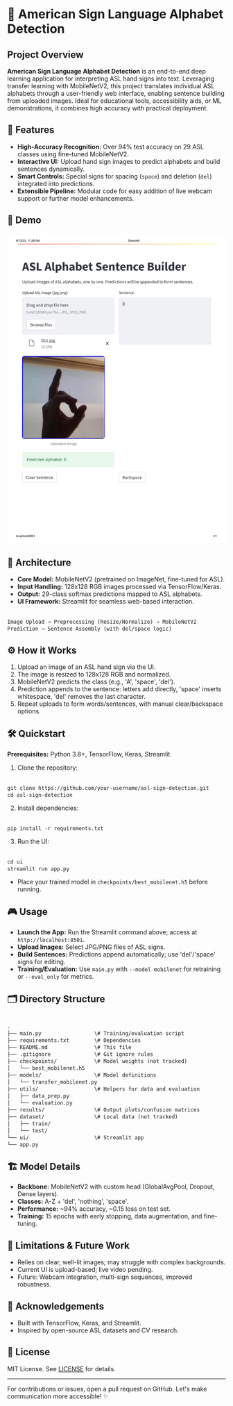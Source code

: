 # 🤟 American Sign Language Alphabet Detection

## Project Overview

**American Sign Language Alphabet Detection** is an end-to-end deep learning application for interpreting ASL hand signs into text. Leveraging transfer learning with MobileNetV2, this project translates individual ASL alphabets through a user-friendly web interface, enabling sentence building from uploaded images. Ideal for educational tools, accessibility aids, or ML demonstrations, it combines high accuracy with practical deployment.

## 🚀 Features

- **High-Accuracy Recognition:** Over 94% test accuracy on 29 ASL classes using fine-tuned MobileNetV2.
- **Interactive UI:** Upload hand sign images to predict alphabets and build sentences dynamically.
- **Smart Controls:** Special signs for spacing (`space`) and deletion (`del`) integrated into predictions.
- **Extensible Pipeline:** Modular code for easy addition of live webcam support or further model enhancements.

## 🌟 Demo

<img src="output/Demo.jpg" alt="ASL UI Demo Screenshot" width="600">

## 🧠 Architecture

- **Core Model:** MobileNetV2 (pretrained on ImageNet, fine-tuned for ASL).
- **Input Handling:** 128x128 RGB images processed via TensorFlow/Keras.
- **Output:** 29-class softmax predictions mapped to ASL alphabets.
- **UI Framework:** Streamlit for seamless web-based interaction.

```

Image Upload → Preprocessing (Resize/Normalize) → MobileNetV2 Prediction → Sentence Assembly (with del/space logic)

```

## ⚙️ How it Works

1. Upload an image of an ASL hand sign via the UI.
2. The image is resized to 128x128 RGB and normalized.
3. MobileNetV2 predicts the class (e.g., 'A', 'space', 'del').
4. Prediction appends to the sentence: letters add directly, 'space' inserts whitespace, 'del' removes the last character.
5. Repeat uploads to form words/sentences, with manual clear/backspace options.

## 🛠️ Quickstart

**Prerequisites:** Python 3.8+, TensorFlow, Keras, Streamlit.

1. Clone the repository:
```

git clone https://github.com/your-username/asl-sign-detection.git
cd asl-sign-detection

```

2. Install dependencies:
```

pip install -r requirements.txt

```

3. Run the UI:
```

cd ui
streamlit run app.py

```

- Place your trained model in `checkpoints/best_mobilenet.h5` before running.

## 🎮 Usage

- **Launch the App:** Run the Streamlit command above; access at `http://localhost:8501`.
- **Upload Images:** Select JPG/PNG files of ASL signs.
- **Build Sentences:** Predictions append automatically; use 'del'/'space' signs for editing.
- **Training/Evaluation:** Use `main.py` with `--model mobilenet` for retraining or `--eval_only` for metrics.

## 🗂 Directory Structure

```

.
├── main.py                 \# Training/evaluation script
├── requirements.txt        \# Dependencies
├── README.md               \# This file
├── .gitignore              \# Git ignore rules
├── checkpoints/            \# Model weights (not tracked)
│   └── best_mobilenet.h5
├── models/                 \# Model definitions
│   └── transfer_mobilenet.py
├── utils/                  \# Helpers for data and evaluation
│   ├── data_prep.py
│   └── evaluation.py
├── results/                \# Output plots/confusion matrices
├── dataset/                \# Local data (not tracked)
│   ├── train/
│   └── test/
└── ui/                     \# Streamlit app
└── app.py

```

## 🏗️ Model Details

- **Backbone:** MobileNetV2 with custom head (GlobalAvgPool, Dropout, Dense layers).
- **Classes:** A-Z + 'del', 'nothing', 'space'.
- **Performance:** ~94% accuracy, ~0.15 loss on test set.
- **Training:** 15 epochs with early stopping, data augmentation, and fine-tuning.

## 🚧 Limitations & Future Work

- Relies on clear, well-lit images; may struggle with complex backgrounds.
- Current UI is upload-based; live video pending.
- Future: Webcam integration, multi-sign sequences, improved robustness.

## 🙏 Acknowledgements

- Built with TensorFlow, Keras, and Streamlit.
- Inspired by open-source ASL datasets and CV research.

## 📄 License

MIT License. See [LICENSE](LICENSE) for details.

---

For contributions or issues, open a pull request on GitHub. Let's make communication more accessible! ✨
